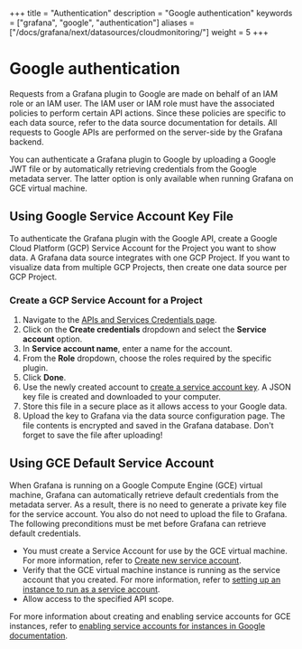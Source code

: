+++
title = "Authentication"
description = "Google authentication"
keywords = ["grafana", "google", "authentication"]
aliases = ["/docs/grafana/next/datasources/cloudmonitoring/"]
weight = 5
+++

# Google authentication

Requests from a Grafana plugin to Google are made on behalf of an IAM role or an IAM user. The IAM user or IAM role must have the associated policies to perform certain API actions. Since these policies are specific to each data source, refer to the data source documentation for details. All requests to Google APIs are performed on the server-side by the Grafana backend.

You can authenticate a Grafana plugin to Google by uploading a Google JWT file or by automatically retrieving credentials from the Google metadata server. The latter option is only available when running Grafana on GCE virtual machine.

## Using Google Service Account Key File

To authenticate the Grafana plugin with the Google API, create a Google Cloud Platform (GCP) Service Account for the Project you want to show data. A Grafana data source integrates with one GCP Project. If you want to visualize data from multiple GCP Projects, then create one data source per GCP Project.

### Create a GCP Service Account for a Project

1. Navigate to the [APIs and Services Credentials page](https://console.cloud.google.com/apis/credentials).
1. Click on the **Create credentials** dropdown and select the **Service account** option.
1. In **Service account name**, enter a name for the account.
1. From the **Role** dropdown, choose the roles required by the specific plugin.
1. Click **Done**.
1. Use the newly created account to [create a service account key](https://cloud.google.com/iam/docs/creating-managing-service-account-keys#iam-service-account-keys-create-console). A JSON key file is created and downloaded to your computer.
1. Store this file in a secure place as it allows access to your Google data.
1. Upload the key to Grafana via the data source configuration page.
   The file contents is encrypted and saved in the Grafana database. Don't forget to save the file after uploading!

## Using GCE Default Service Account

When Grafana is running on a Google Compute Engine (GCE) virtual machine, Grafana can automatically retrieve default credentials from the metadata server. As a result, there is no need to generate a private key file for the service account. You also do not need to upload the file to Grafana. The following preconditions must be met before Grafana can retrieve default credentials.

- You must create a Service Account for use by the GCE virtual machine. For more information, refer to [Create new service account](https://cloud.google.com/compute/docs/access/create-enable-service-accounts-for-instances#createanewserviceaccount).
- Verify that the GCE virtual machine instance is running as the service account that you created. For more information, refer to [setting up an instance to run as a service account](https://cloud.google.com/compute/docs/access/create-enable-service-accounts-for-instances#using).
- Allow access to the specified API scope.

For more information about creating and enabling service accounts for GCE instances, refer to [enabling service accounts for instances in Google documentation](https://cloud.google.com/compute/docs/access/create-enable-service-accounts-for-instances).
